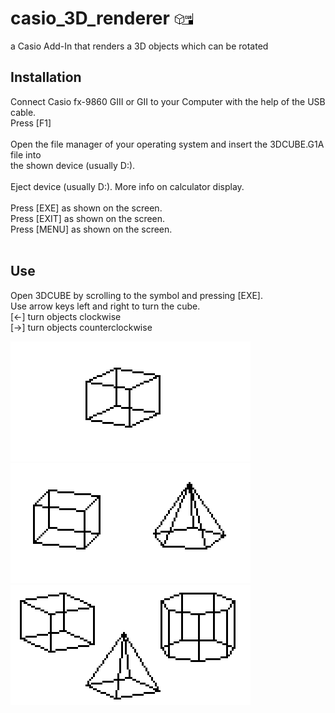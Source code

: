 # casio_3D_renderer ![MainIcon](MainIcon.bmp)
a Casio Add-In that renders a 3D objects which can be rotated

## Installation

Connect Casio fx-9860 GIII or GII to your Computer with the help of the USB cable.<br>
Press [F1]<br>
<br>
Open the file manager of your operating system and insert the 3DCUBE.G1A file into <br>
the shown device (usually D:).<br>
<br>
Eject device (usually D:). More info on calculator display.<br>
<br>
Press [EXE] as shown on the screen.<br>
Press [EXIT] as shown on the screen.<br>
Press [MENU] as shown on the screen.<br>
<br>

## Use

Open 3DCUBE by scrolling to the symbol and pressing [EXE].<br>
Use arrow keys left and right to turn the cube.<br>
[<-] turn objects clockwise<br>
[->] turn objects counterclockwise<br>

![Add-In](3DCUBE.bmp)
![Add-In](3DCUBE_PYR.bmp)
![Add-In](3DCUBE_PYR_PRI.bmp)
